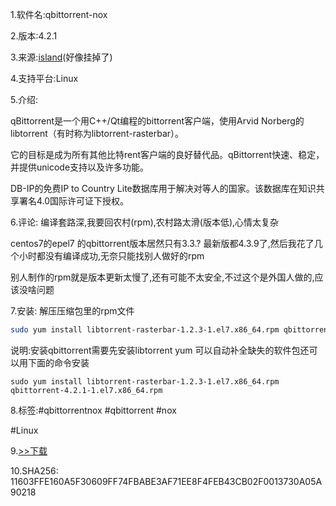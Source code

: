 1.软件名:qbittorrent-nox

2.版本:4.2.1

3.来源:[island](http://www.island42.net/rpms/cen77/qbittorrent.html)(好像挂掉了)

4.支持平台:Linux

5.介绍:

qBittorrent是一个用C++/Qt编程的bittorrent客户端，使用Arvid Norberg的libtorrent（有时称为libtorrent-rasterbar）。

它的目标是成为所有其他比特rent客户端的良好替代品。qBittorrent快速、稳定，并提供unicode支持以及许多功能。

DB-IP的免费IP to Country Lite数据库用于解决对等人的国家。该数据库在知识共享署名4.0国际许可证下授权。

6.评论:
编译套路深,我要回农村(rpm),农村路太滑(版本低),心情太复杂

centos7的epel7 的qbittorrent版本居然只有3.3.? 最新版都4.3.9了,然后我花了几个小时都没有编译成功,无奈只能找别人做好的rpm

别人制作的rpm就是版本更新太慢了,还有可能不太安全,不过这个是外国人做的,应该没啥问题

7.安装:
解压压缩包里的rpm文件

```bash
sudo yum install libtorrent-rasterbar-1.2.3-1.el7.x86_64.rpm qbittorrent-4.2.1-1.el7.x86_64.rpm
```

说明:安装qbittorrent需要先安装libtorrent 
yum 可以自动补全缺失的软件包还可以用下面的命令安装

````
sudo yum install libtorrent-rasterbar-1.2.3-1.el7.x86_64.rpm qbittorrent-4.2.1-1.el7.x86_64.rpm
````

8.标签:#qbittorrentnox #qbittorrent #nox

#Linux

9.[>>下载](https://t.me/GoojoeShare/44)

10.SHA256:
11603FFE160A5F30609FF74FBABE3AF71EE8F4FEB43CB02F0013730A05A90218